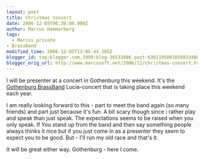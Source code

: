 ```yaml
---
layout: post
title: Christmas concert
date: 2006-12-05T06:30:00.000Z
author: Marcus Hammarberg
tags:
  - Marcus private
- BrassBand
modified_time: 2006-12-05T13:05:44.385Z
blogger_id: tag:blogger.com,1999:blog-36533086.post-6301195801056833480
blogger_orig_url: http://www.marcusoft.net/2006/12/christmas-concert.html
---
```



I will be
presenter at a concert in Gothenburg this weekend. It's the [Gothenburg
BrassBand](http://www.goteborgbrassband.org.se/) Lucia-concert that is
taking place this weekend each year.

I am really looking forward to this - part to meet the band again (so
many friends) and part just because it's fun. A bit scary though since i
rather play and speak than just speak. The expectations seems to be
raised when you only speak. If You stand up from the band and then say
something people always thinks it nice but if you just come in as a
presenter they seem to expect you to be good. But - I'll run my old race
and that's it.

It will be great either way. Gothenburg - here I come.
